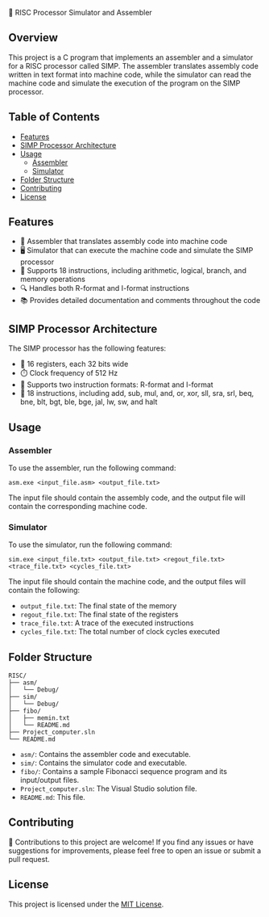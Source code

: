 🚀 RISC Processor Simulator and Assembler

## Overview
This project is a C program that implements an assembler and a simulator for a RISC processor called SIMP. The assembler translates assembly code written in text format into machine code, while the simulator can read the machine code and simulate the execution of the program on the SIMP processor.

## Table of Contents
- [Features](#features)
- [SIMP Processor Architecture](#simp-processor-architecture)
- [Usage](#usage)
  - [Assembler](#assembler)
  - [Simulator](#simulator)
- [Folder Structure](#folder-structure)
- [Contributing](#contributing)
- [License](#license)

## Features
- 📝 Assembler that translates assembly code into machine code
- 🖥️ Simulator that can execute the machine code and simulate the SIMP processor
- 🔢 Supports 18 instructions, including arithmetic, logical, branch, and memory operations
- 🔍 Handles both R-format and I-format instructions
- 📚 Provides detailed documentation and comments throughout the code

## SIMP Processor Architecture
The SIMP processor has the following features:
- 💾 16 registers, each 32 bits wide
- ⏱️ Clock frequency of 512 Hz
- 🔢 Supports two instruction formats: R-format and I-format
- 🔣 18 instructions, including add, sub, mul, and, or, xor, sll, sra, srl, beq, bne, blt, bgt, ble, bge, jal, lw, sw, and halt

## Usage

### Assembler
To use the assembler, run the following command:
```
asm.exe <input_file.asm> <output_file.txt>
```
The input file should contain the assembly code, and the output file will contain the corresponding machine code.

### Simulator
To use the simulator, run the following command:
```
sim.exe <input_file.txt> <output_file.txt> <regout_file.txt> <trace_file.txt> <cycles_file.txt>
```
The input file should contain the machine code, and the output files will contain the following:
- `output_file.txt`: The final state of the memory
- `regout_file.txt`: The final state of the registers
- `trace_file.txt`: A trace of the executed instructions
- `cycles_file.txt`: The total number of clock cycles executed

## Folder Structure
```
RISC/
├── asm/
│   └── Debug/
├── sim/
│   └── Debug/
├── fibo/
│   ├── memin.txt
│   └── README.md
├── Project_computer.sln
└── README.md
```
- `asm/`: Contains the assembler code and executable.
- `sim/`: Contains the simulator code and executable.
- `fibo/`: Contains a sample Fibonacci sequence program and its input/output files.
- `Project_computer.sln`: The Visual Studio solution file.
- `README.md`: This file.

## Contributing
🤝 Contributions to this project are welcome! If you find any issues or have suggestions for improvements, please feel free to open an issue or submit a pull request.

## License
This project is licensed under the [MIT License](LICENSE).
